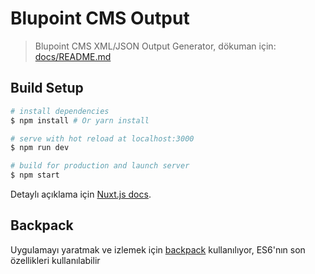 # Blupoint CMS Output

> Blupoint CMS XML/JSON Output Generator, dökuman için: [docs/README.md](dökümanlar)

## Build Setup

``` bash
# install dependencies
$ npm install # Or yarn install

# serve with hot reload at localhost:3000
$ npm run dev

# build for production and launch server
$ npm start
```

Detaylı açıklama için [Nuxt.js docs](https://github.com/nuxt/nuxt.js).

## Backpack

Uygulamayı yaratmak ve izlemek için [backpack](https://github.com/palmerhq/backpack) kullanılıyor, ES6'nın son özellikleri kullanılabilir
